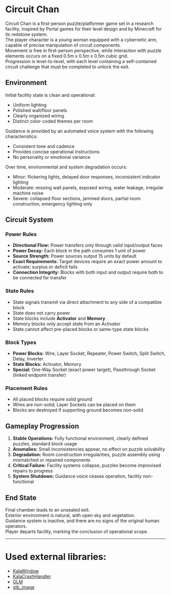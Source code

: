 # Circuit Chan

Circuit Chan is a first-person puzzle/platformer game set in a research facility, inspired by Portal games for their level design and by Minecraft for its redstone system.  
The player character is a young woman equipped with a cybernetic arm, capable of precise manipulation of circuit components.  
Movement is free in first-person perspective, while interaction with puzzle elements occurs on a fixed 0.5m x 0.5m x 0.5m cubic grid.  
Progression is level-to-level, with each level containing a self-contained circuit challenge that must be completed to unlock the exit.

## Environment
Initial facility state is clean and operational:
- Uniform lighting
- Polished wall/floor panels
- Clearly organized wiring
- Distinct color-coded themes per room

Guidance is provided by an automated voice system with the following characteristics:
- Consistent tone and cadence
- Provides concise operational instructions
- No personality or emotional variance

Over time, environmental and system degradation occurs:
- Minor: flickering lights, delayed door responses, inconsistent indicator lighting
- Moderate: missing wall panels, exposed wiring, water leakage, irregular machine noise
- Severe: collapsed floor sections, jammed doors, partial room construction, emergency lighting only

## Circuit System

### Power Rules
- **Directional Flow:** Power transfers only through valid input/output faces
- **Power Decay:** Each block in the path consumes 1 unit of power
- **Source Strength:** Power sources output 15 units by default
- **Exact Requirements:** Target devices require an exact power amount to activate; surplus or deficit fails
- **Connection Integrity:** Blocks with both input and output require both to be connected for transfer

### State Rules
- State signals transmit via direct attachment to any side of a compatible block
- State does not carry power
- State blocks include **Activator** and **Memory**
- Memory blocks only accept state from an Activator
- State cannot affect pre-placed blocks or same-type state blocks

### Block Types
- **Power Blocks:** Wire, Layer Socket, Repeater, Power Switch, Split Switch, Delay, Inverter
- **State Blocks:** Activator, Memory
- **Special:** One-Way Socket (exact power target), Passthrough Socket (linked endpoint transfer)

### Placement Rules
- All placed blocks require solid ground
- Wires are non-solid; Layer Sockets can be placed on them
- Blocks are destroyed if supporting ground becomes non-solid

## Gameplay Progression
1. **Stable Operations:** Fully functional environment, clearly defined puzzles, standard block usage
2. **Anomalies:** Small inconsistencies appear, no effect on puzzle solvability
3. **Degradation:** Room construction irregularities, puzzle assembly using mismatched or repaired components
4. **Critical Failure:** Facility systems collapse, puzzles become improvised repairs to progress
5. **System Shutdown:** Guidance voice ceases operation, facility non-functional

## End State
Final chamber leads to an unsealed exit.  
Exterior environment is natural, with open sky and vegetation.  
Guidance system is inactive, and there are no signs of the original human operators.  
Player departs facility, marking the conclusion of operational scope.

---

# Used external libraries:

- [KalaWindow](https://github.com/KalaKit/KalaWindow)
- [KalaCrashHandler](https://github.com/KalaKit/KalaCrashHandler)
- [GLM](https://github.com/g-truc/glm)
- [stb_image](https://github.com/nothings/stb/blob/master/stb_image.h)
